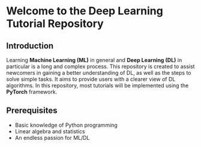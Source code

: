 # Welcome to the Deep Learning Tutorial Repository

## Introduction
Learning **Machine Learning (ML)** in general and **Deep Learning (DL)** in particular is a long and complex process. This repository is created to assist newcomers in gaining a better understanding of DL, as well as the steps to solve simple tasks. It aims to provide users with a clearer view of DL algorithms. In this repository, most tutorials will be implemented using the **PyTorch** framework.

## Prerequisites
- Basic knowledge of Python programming
- Linear algebra and statistics
- An endless passion for ML/DL